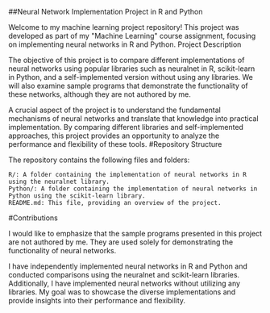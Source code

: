 ##Neural Network Implementation Project in R and Python

Welcome to my machine learning project repository! This project was developed as part of my "Machine Learning" course assignment, focusing on implementing neural networks in R and Python.
Project Description

The objective of this project is to compare different implementations of neural networks using popular libraries such as neuralnet in R, scikit-learn in Python, and a self-implemented version without using any libraries. We will also examine sample programs that demonstrate the functionality of these networks, although they are not authored by me.

A crucial aspect of the project is to understand the fundamental mechanisms of neural networks and translate that knowledge into practical implementation. By comparing different libraries and self-implemented approaches, this project provides an opportunity to analyze the performance and flexibility of these tools.
#Repository Structure

The repository contains the following files and folders:

    R/: A folder containing the implementation of neural networks in R using the neuralnet library.
    Python/: A folder containing the implementation of neural networks in Python using the scikit-learn library.
    README.md: This file, providing an overview of the project.

#Contributions

I would like to emphasize that the sample programs presented in this project are not authored by me. They are used solely for demonstrating the functionality of neural networks.

I have independently implemented neural networks in R and Python and conducted comparisons using the neuralnet and scikit-learn libraries. Additionally, I have implemented neural networks without utilizing any libraries. My goal was to showcase the diverse implementations and provide insights into their performance and flexibility.
